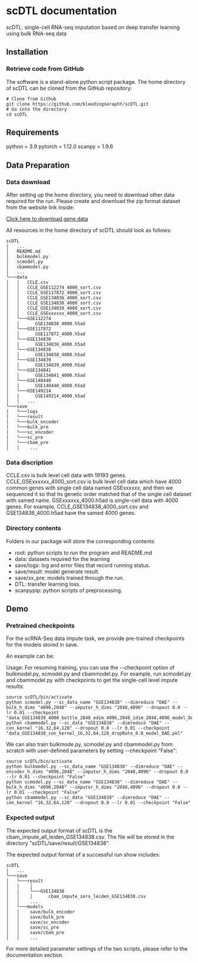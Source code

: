 # scDTL documentation
scDTL: single-cell RNA-seq imputation based on deep transfer learning using bulk RNA-seq data

## Installation 

### Retrieve code from GitHub
The software is a stand-alone python script package. The home directory of scDTL can be cloned from the GitHub repository:

```
# Clone from Github
git clone https://github.com/bleedingseraphY/scDTL.git
# Go into the directory
cd scDTL
```
## Requirements
python = 3.9
pytorch = 1.12.0
scanpy = 1.9.6
## Data Preparation
### Data download
After setting up the home directory, you need to download other data required for the run. Please create and download the zip format dataset from the website link inside:

[Click here to download gene data](https://www.ncbi.nlm.nih.gov/geo/) 

All resources in the home directory of scDTL should look as follows:

```
scDTL
|   ...
│   README.md
│   bulkmodel.py  
│   scmodel.py
│   cbammodel.py
|   ...
└───data
│   │   CCLE.csv
│   │   CCLE_GSE112274_4000_sort.csv
│   │   CCLE_GSE117872_4000_sort.csv
│   │   CCLE_GSE134836_4000_sort.csv
│   │   CCLE_GSE134838_4000_sort.csv
│   │   CCLE_GSE134839_4000_sort.csv
│   │   CCLE_GSExxxxxx_4000_sort.csv
│   └───GSE112274
│   │      GSE134838_4000.h5ad
│   └───GSE117872
│   │      GSE117872_4000.h5ad
│   └───GSE134836
│   │      GSE134836_4000.h5ad
│   └───GSE134838
│   │      GSE134838_4000.h5ad
│   └───GSE134839
│   │      GSE134839_4000.h5ad
│   └───GSE134841
│   │      GSE134841_4000.h5ad
│   └───GSE140440
│   │      GSE140440_4000.h5ad
│   └───GSE149214
│   │      GSE149214_4000.h5ad
│   |   ...
└───save
|   └───logs
|   └───result
|   └───bulk_encoder
|   └───bulk_pre
|   └───sc_encoder
|   └───sc_pre
|   └───cbam_pre
│   │    ...   
```

### Data discription
CCLE.csv is bulk level cell data with 19193 genes. CCLE_GSExxxxxx_4000_sort.csv is bulk level cell data which have 4000 common genes with single cell data named GSExxxxxx, and then we sequenced it so that its genetic order matched that of the single cell dataset with samed name. GSExxxxxx_4000.h5ad is single-cell data with 4000 genes. For example, CCLE_GSE134838_4000_sort.csv and GSE134838_4000.h5ad have the samed 4000 genes.
### Directory contents
Folders in our package will store the corresponding contents:

- root: python scripts to run the program and README.md
- data: datasets required for the learning
- save/logs: log and error files that record running status. 
- save/result: model generate result. 
- save/xx_pre: models trained through the run. 
- DTL: transfer learning loss.
- scanpypip: python scripts of preprocessing.

## Demo
### Pretrained checkpoints
For the scRNA-Seq data impute task, we provide pre-trained checkpoints for the models stored in save.

An example can be:

Usage:
For resuming training, you can use the --checkpoint option of bulkmodel.py, scmodel.py and cbammodel.py.
For example, run scmodel.py and cbammodel.py with checkpoints to get the single-cell level impute results:

```
source scDTL/bin/activate
python scmodel.py --sc_data_name "GSE134838" --dimreduce "DAE" --bulk_h_dims "4096,2048" --imputor_h_dims "2048,4096" --dropout 0.0 --lr 0.01 --checkpoint "data_GSE134838_4000_bottle_2048_edim_4096,2048_idim_2048,4096_model_DAE_DaNN.pkl"
python cbammodel.py --sc_data "GSE134838" --dimreduce "DAE" --con_kernel "16,32,64,128" --dropout 0.0 --lr 0.01 --checkpoint "data_GSE134838_con_kernel_16,32,64,128_dropRate_0.0_model_DAE.pkl"
```

We can also train bulkmode.py, scmodel.py and cbammodel.py from scratch with user-defined parameters by setting --checkpoint "False":
```
source scDTL/bin/activate
python bulkmodel.py --sc_data_name "GSE134838" --dimreduce "DAE" --encoder_h_dims "4096,2048" --imputor_h_dims "2048,4096" --dropout 0.0 --lr 0.01 --checkpoint "False"
python scmodel.py --sc_data_name "GSE134838" --dimreduce "DAE" --bulk_h_dims "4096,2048" --imputor_h_dims "2048,4096" --dropout 0.0 --lr 0.01 --checkpoint "False"
python cbammodel.py --sc_data "GSE134838" --dimreduce "DAE" --con_kernel "16,32,64,128" --dropout 0.0 --lr 0.01 --checkpoint "False"
```

### Expected output
The expected output format of scDTL is the cbam_impute_all_leiden_GSE134838.csv. The file will be stored in the directory "scDTL/save/result/GSE134838".  

The expected output format of a successful run show includes:

```
scDTL
|   ...
└───save
│   └───result
│   |    │
│   |    └───GSE134838
│   │    │      cbam_impute_zero_leiden_GSE134838.csv   
│   │    ...   
|   └───models
│   │    save/bulk_encoder
│   │    save/bulk_pre
│   │    save/sc_encoder
│   │    save/sc_pre
│   │    save/cbam_pre
│   │    ...
```

For more detailed parameter settings of the two scripts, please refer to the documentation section.


